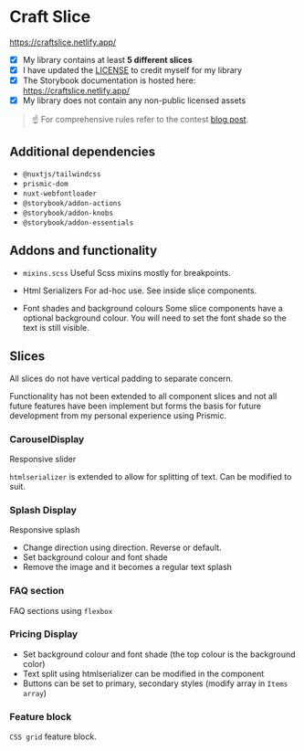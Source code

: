 # Craft Slice

https://craftslice.netlify.app/

- [x] My library contains at least **5 different slices**
- [X] I have updated the [LICENSE](./LICENSE) to credit myself for my library
- [X] The Storybook documentation is hosted here: https://craftslice.netlify.app/
- [X] My library does not contain any non-public licensed assets

> ☝️ For comprehensive rules refer to the contest [blog post](https://prismic.io/blog/slice-contest?utm_campaign=devexp&utm_source=github&utm_medium=slicecontestpost).


## Additional dependencies

- `@nuxtjs/tailwindcss`
- `prismic-dom`
- `nuxt-webfontloader`
- `@storybook/addon-actions`
- `@storybook/addon-knobs`
- `@storybook/addon-essentials`


## Addons and functionality

- `mixins.scss`
Useful Scss mixins mostly for breakpoints. 

- Html Serializers
For ad-hoc use. See inside slice components. 

- Font shades and background colours
Some slice components have a optional background colour. You will need to set the font shade so the text is still visible. 


## Slices

All slices do not have vertical padding to separate concern. 

Functionality has not been extended to all component slices and not all future features have been implement but forms the basis for future development from my personal experience using Prismic. 

### CarouselDisplay

Responsive slider

`htmlserializer` is extended to allow for splitting of text. Can be modified to suit. 

### Splash Display

Responsive splash

- Change direction using direction. Reverse or default.
- Set background colour and font shade
- Remove the image and it becomes a regular text splash

### FAQ section

FAQ sections using `flexbox`

### Pricing Display

- Set background colour and font shade (the top colour is the background color)
- Text split using htmlserializer can be modified in the component
- Buttons can be set to primary, secondary styles (modify array in `Items array`)

### Feature block

`CSS grid` feature block. 

